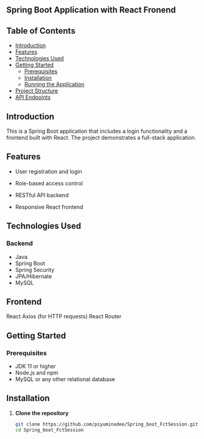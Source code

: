 ## Spring Boot Application with React Fronend

## Table of Contents

- [Introduction](#introduction)
- [Features](#features)
- [Technologies Used](#technologies-used)
- [Getting Started](#getting-started)
  - [Prerequisites](#prerequisites)
  - [Installation](#installation)
  - [Running the Application](#running-the-application)
- [Project Structure](#project-structure)
- [API Endpoints](#api-endpoints)



## Introduction
This is a Spring Boot application that includes a login functionality and a frontend built with React. The project demonstrates a full-stack application.
## Features
- User registration and login

- Role-based access control
- RESTful API backend
- Responsive React frontend

## Technologies Used
### Backend
- Java
- Spring Boot
- Spring Security
- JPA/Hibernate
- MySQL

## Frontend
React
Axios (for HTTP requests)
React Router

## Getting Started
### Prerequisites
- JDK 11 or higher
- Node.js and npm
- MySQL or any other relational database

## Installation
1. **Clone the repository**
   ```bash
   git clone https://github.com/piyuminadee/Spring_boot_FctSession.git
   cd Spring_boot_FctSession
   
